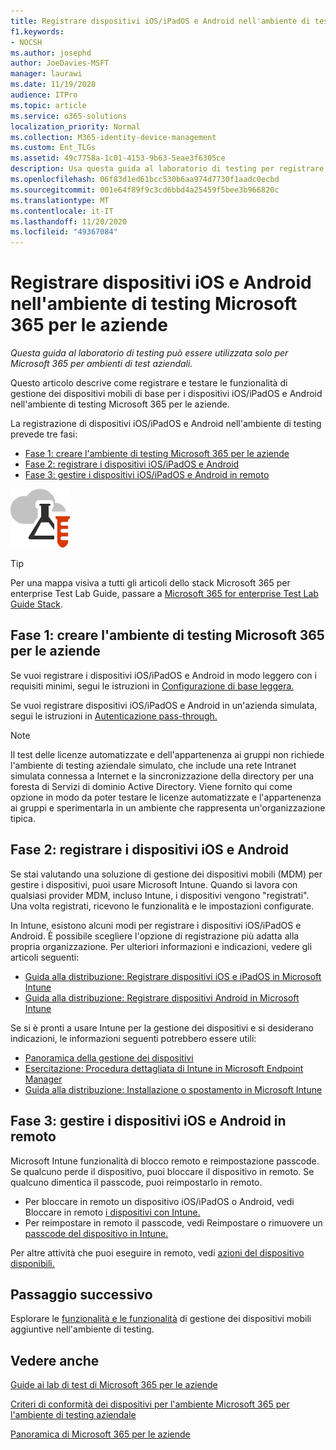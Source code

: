 ```yaml
---
title: Registrare dispositivi iOS/iPadOS e Android nell'ambiente di testing Microsoft 365 per le aziende
f1.keywords:
- NOCSH
ms.author: josephd
author: JoeDavies-MSFT
manager: laurawi
ms.date: 11/19/2020
audience: ITPro
ms.topic: article
ms.service: o365-solutions
localization_priority: Normal
ms.collection: M365-identity-device-management
ms.custom: Ent_TLGs
ms.assetid: 49c7758a-1c01-4153-9b63-5eae3f6305ce
description: Usa questa guida al laboratorio di testing per registrare i dispositivi nell'Microsoft 365 di test e gestirli in remoto.
ms.openlocfilehash: 06f83d1ed61bcc530b6aa974d7730f1aadc0ecbd
ms.sourcegitcommit: 001e64f89f9c3cd6bbd4a25459f5bee3b966820c
ms.translationtype: MT
ms.contentlocale: it-IT
ms.lasthandoff: 11/20/2020
ms.locfileid: "49367084"
---
```

# <a name="enroll-ios-and-android-devices-in-your-microsoft-365-for-enterprise-test-environment"></a>Registrare dispositivi iOS e Android nell'ambiente di testing Microsoft 365 per le aziende

*Questa guida al laboratorio di testing può essere utilizzata solo per Microsoft 365 per ambienti di test aziendali.*

Questo articolo descrive come registrare e testare le funzionalità di gestione dei dispositivi mobili di base per i dispositivi iOS/iPadOS e Android nell'ambiente di testing Microsoft 365 per le aziende.

La registrazione di dispositivi iOS/iPadOS e Android nell'ambiente di testing prevede tre fasi:
- [Fase 1: creare l'ambiente di testing Microsoft 365 per le aziende](#phase-1-build-out-your-microsoft-365-for-enterprise-test-environment)
- [Fase 2: registrare i dispositivi iOS/iPadOS e Android](#phase-2-enroll-your-ios-and-android-devices)
- [Fase 3: gestire i dispositivi iOS/iPadOS e Android in remoto](#phase-3-manage-your-ios-and-android-devices-remotely)

![Guide al lab di test per il cloud Microsoft](../media/m365-enterprise-test-lab-guides/cloud-tlg-icon.png)
  
> [!TIP]
> Per una mappa visiva a tutti gli articoli dello stack Microsoft 365 per enterprise Test Lab Guide, passare a [Microsoft 365 for enterprise Test Lab Guide Stack](../downloads/Microsoft365EnterpriseTLGStack.pdf).

## <a name="phase-1-build-out-your-microsoft-365-for-enterprise-test-environment"></a>Fase 1: creare l'ambiente di testing Microsoft 365 per le aziende

Se vuoi registrare i dispositivi iOS/iPadOS e Android in modo leggero con i requisiti minimi, segui le istruzioni in [Configurazione di base leggera.](lightweight-base-configuration-microsoft-365-enterprise.md)
  
Se vuoi registrare dispositivi iOS/iPadOS e Android in un'azienda simulata, segui le istruzioni in [Autenticazione pass-through.](pass-through-auth-m365-ent-test-environment.md)
  
> [!NOTE]
> Il test delle licenze automatizzate e dell'appartenenza ai gruppi non richiede l'ambiente di testing aziendale simulato, che include una rete Intranet simulata connessa a Internet e la sincronizzazione della directory per una foresta di Servizi di dominio Active Directory. Viene fornito qui come opzione in modo da poter testare le licenze automatizzate e l'appartenenza ai gruppi e sperimentarla in un ambiente che rappresenta un'organizzazione tipica.

## <a name="phase-2-enroll-your-ios-and-android-devices"></a>Fase 2: registrare i dispositivi iOS e Android

Se stai valutando una soluzione di gestione dei dispositivi mobili (MDM) per gestire i dispositivi, puoi usare Microsoft Intune. Quando si lavora con qualsiasi provider MDM, incluso Intune, i dispositivi vengono "registrati". Una volta registrati, ricevono le funzionalità e le impostazioni configurate. 

In Intune, esistono alcuni modi per registrare i dispositivi iOS/iPadOS e Android. È possibile scegliere l'opzione di registrazione più adatta alla propria organizzazione. Per ulteriori informazioni e indicazioni, vedere gli articoli seguenti:

- [Guida alla distribuzione: Registrare dispositivi iOS e iPadOS in Microsoft Intune](/mem/intune/fundamentals/deployment-guide-enrollment-ios-ipados)
- [Guida alla distribuzione: Registrare dispositivi Android in Microsoft Intune](/mem/intune/fundamentals/deployment-guide-enrollment-android)

Se si è pronti a usare Intune per la gestione dei dispositivi e si desiderano indicazioni, le informazioni seguenti potrebbero essere utili:

- [Panoramica della gestione dei dispositivi](/mem/intune/fundamentals/what-is-device-management)
- [Esercitazione: Procedura dettagliata di Intune in Microsoft Endpoint Manager](/mem/intune/fundamentals/tutorial-walkthrough-endpoint-manager)
- [Guida alla distribuzione: Installazione o spostamento in Microsoft Intune](/mem/intune/fundamentals/deployment-guide-intune-setup)

## <a name="phase-3-manage-your-ios-and-android-devices-remotely"></a>Fase 3: gestire i dispositivi iOS e Android in remoto

Microsoft Intune funzionalità di blocco remoto e reimpostazione passcode. Se qualcuno perde il dispositivo, puoi bloccare il dispositivo in remoto. Se qualcuno dimentica il passcode, puoi reimpostarlo in remoto.

- Per bloccare in remoto un dispositivo iOS/iPadOS o Android, vedi Bloccare in remoto [i dispositivi con Intune.](/mem/intune/remote-actions/device-remote-lock)
- Per reimpostare in remoto il passcode, vedi Reimpostare o rimuovere un [passcode del dispositivo in Intune.](/mem/intune/remote-actions/device-passcode-reset)

Per altre attività che puoi eseguire in remoto, vedi [azioni del dispositivo disponibili.](/mem/intune/remote-actions/device-management#available-device-actions)
    
## <a name="next-step"></a>Passaggio successivo

Esplorare le [funzionalità e le funzionalità](m365-enterprise-test-lab-guides.md#mobile-device-management) di gestione dei dispositivi mobili aggiuntive nell'ambiente di testing.

## <a name="see-also"></a>Vedere anche

[Guide ai lab di test di Microsoft 365 per le aziende](m365-enterprise-test-lab-guides.md)
  
[Criteri di conformità dei dispositivi per l'ambiente Microsoft 365 per l'ambiente di testing aziendale](mam-policies-for-your-microsoft-365-enterprise-dev-test-environment.md)
  
[Panoramica di Microsoft 365 per le aziende](microsoft-365-overview.md)
